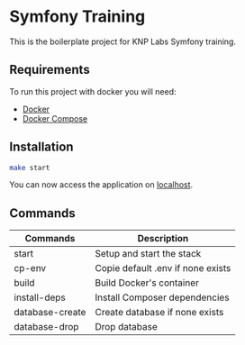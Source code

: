 # Symfony Training

This is the boilerplate project for KNP Labs Symfony training.

## Requirements

To run this project with docker you will need:

- [Docker](https://docs.docker.com/get-docker/)
- [Docker Compose](https://docs.docker.com/compose/)

## Installation

```bash
make start
```

You can now access the application on [localhost](http://127.0.0.1).

## Commands

| Commands         | Description                       |
|------------------|-----------------------------------|
| start            | Setup and start the stack         |
| cp-env           | Copie default .env if none exists |
| build            | Build Docker's container          |
| install-deps     | Install Composer dependencies     |
| database-create  | Create database if none exists    |
| database-drop    | Drop database                     |
